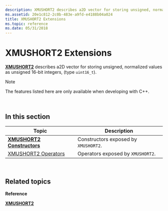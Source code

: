 ```yaml
---
description: XMUSHORT2 describes a2D vector for storing unsigned, normalized values as unsigned 16-bit integers, (type uint16\_t).
ms.assetid: 20e1c812-2c0b-483e-a9fd-e4188b04a024
title: XMUSHORT2 Extensions
ms.topic: reference
ms.date: 05/31/2018
---
```


# XMUSHORT2 Extensions

[**XMUSHORT2**](/windows/desktop/api/DirectXPackedVector/ns-directxpackedvector-xmushort2) describes a2D vector for storing unsigned, normalized values as unsigned 16-bit integers, (type `uint16_t`).

> [!Note]  
> The features listed here are only available when developing with C++.

 

## In this section



| Topic                                                         | Description                                     |
|---------------------------------------------------------------|-------------------------------------------------|
| [**XMUSHORT2 Constructors**](xmushort2-ctor.md)<br/>   | Constructors exposed by `XMUSHORT2`.<br/> |
| [XMUSHORT2 Operators](ovw-xmushort2-operators.md)<br/> | Operators exposed by `XMUSHORT2`.<br/>    |



 

## Related topics

<dl> <dt>

**Reference**
</dt> <dt>

[**XMUSHORT2**](/windows/desktop/api/DirectXPackedVector/ns-directxpackedvector-xmushort2)
</dt> </dl>

 

 





